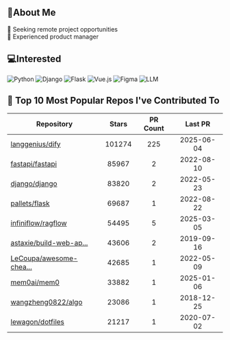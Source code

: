 ## 💫About Me 
👯 Seeking remote project opportunities   
🌱 Experienced product manager

## 💻Interested
![Python](https://img.shields.io/badge/python-3670A0?style=for-the-badge&logo=python&logoColor=ffdd54) ![Django](https://img.shields.io/badge/django-%23092E20.svg?style=for-the-badge&logo=django&logoColor=white) ![Flask](https://img.shields.io/badge/flask-%23000.svg?style=for-the-badge&logo=flask&logoColor=white) ![Vue.js](https://img.shields.io/badge/vuejs-%2335495e.svg?style=for-the-badge&logo=vuedotjs&logoColor=%234FC08D)  ![Figma](https://img.shields.io/badge/figma-%23F24E1E.svg?style=for-the-badge&logo=figma&logoColor=white) ![LLM](https://img.shields.io/badge/LLM-%23412991.svg?style=for-the-badge&logo=openai&logoColor=white)

## 🌟 Top 10 Most Popular Repos I've Contributed To

| Repository | Stars | PR Count | Last PR |
|-----|:---:|:---:|:---:|
| [langgenius/dify](https://github.com/langgenius/dify) | 101274 | 225 | 2025-06-04 |
| [fastapi/fastapi](https://github.com/fastapi/fastapi) | 85967 | 2 | 2022-08-10 |
| [django/django](https://github.com/django/django) | 83820 | 2 | 2022-05-23 |
| [pallets/flask](https://github.com/pallets/flask) | 69687 | 1 | 2022-08-22 |
| [infiniflow/ragflow](https://github.com/infiniflow/ragflow) | 54495 | 5 | 2025-03-05 |
| [astaxie/build-web-ap...](https://github.com/astaxie/build-web-application-with-golang) | 43606 | 2 | 2019-09-16 |
| [LeCoupa/awesome-chea...](https://github.com/LeCoupa/awesome-cheatsheets) | 42685 | 1 | 2022-05-09 |
| [mem0ai/mem0](https://github.com/mem0ai/mem0) | 33882 | 1 | 2025-01-06 |
| [wangzheng0822/algo](https://github.com/wangzheng0822/algo) | 23086 | 1 | 2018-12-25 |
| [lewagon/dotfiles](https://github.com/lewagon/dotfiles) | 21217 | 1 | 2020-07-02 |

